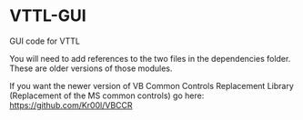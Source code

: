 # VTTL-GUI
GUI code for VTTL


You will need to add references to the two files in the dependencies folder. These are older versions of those modules.


If you want the newer version of VB Common Controls Replacement Library (Replacement of the MS common controls) go here:
https://github.com/Kr00l/VBCCR